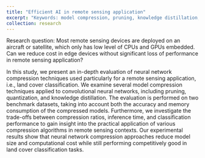 ```yaml
---
title: "Efficient AI in remote sensing application"
excerpt: "Keywords: model compression, pruning, knowledge distillation, land cover classification."
collection: research
---
```


Research question: Most remote sensing devices are deployed on an aircraft or satellite, which only has low level of CPUs and GPUs embedded. Can we reduce cost 
in edge devices without significant loss of performance in remote sensing application? 


In this study, we present an in-depth evaluation of neural network compression techniques used particularly for a remote sensing application, i.e., land cover classification. We examine several model compression techniques applied to convolutional neural networks, including pruning, quantization, and knowledge distillation. The evaluation is performed on two benchmark datasets, taking into account both the accuracy and memory consumption of the compressed models. Furthermore, we investigate the trade-offs between compression ratios, inference time, and classification performance to gain insight into the practical application of various compression algorithms in remote sensing contexts. Our experimental results show that neural network compression approaches reduce model size and computational cost while still performing competitively good in land cover classification tasks. 


